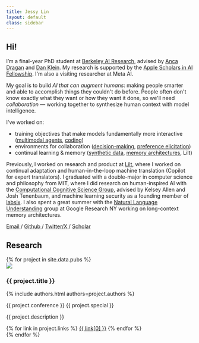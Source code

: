 ```yaml
---
title: Jessy Lin
layout: default
class: sidebar
---
```


## Hi!

I’m a final-year PhD student at [Berkeley AI Research](https://bair.berkeley.edu/), advised by [Anca Dragan](http://people.eecs.berkeley.edu/~anca/) and [Dan Klein](https://people.eecs.berkeley.edu/~klein/). My research is supported by the [Apple Scholars in AI Fellowship](https://machinelearning.apple.com/updates/apple-scholars-aiml-2023). I'm also a visiting researcher at Meta AI.

My goal is to build _AI that can augment humans_: making people smarter and able to accomplish things they couldn't do before. People often don't know exactly what they want or how they want it done, so we'll need _collaboration_ — working together to synthesize human context with model intelligence.

I've worked on:
- training objectives that make models fundamentally more interactive
    ([multimodal agents](https://dynalang.github.io/), [coding](https://arxiv.org/abs/2204.05999))
- environments for collaboration
    ([decision-making](https://arxiv.org/abs/2305.20076), [preference elicitation](https://arxiv.org/abs/2204.02515))
- continual learning & memory ([synthetic data](https://www.arxiv.org/abs/2508.09494), [memory architectures](https://arxiv.org/abs/2510.15103), Lilt)

Previously, I worked on research and product at [Lilt](https://lilt.com/research), where I worked on continual adaptation and human-in-the-loop machine translation (Copilot for expert translators). I graduated with a double-major in computer science and philosophy from MIT, where I did research on human-inspired AI with the [Computational Cognitive Science Group](http://cocosci.mit.edu/), advised by Kelsey Allen and Josh Tenenbaum, and machine learning security as a founding member of [labsix](http://labsix.org/). I also spent a great summer with the [Natural Language Understanding](https://research.google/teams/language/) group at Google Research NY working on long-context memory architectures.

<p class="mobile-socials layoutRow">
  <a class="email" href="mailto:mail@jessylin.com" target="_blank">
    Email
  </a>
  / <a class="github" href="https://github.com/jlin816">
    Github
  </a>
  / <a class="x" href="https://x.com/realJessyLin">
    Twitter/X
  </a>
  / <a class="scholar" href="https://scholar.google.com/citations?user=jTMUPNkAAAAJ&hl=en">
    Scholar
  </a>
</p>

## Research

<div markdown="0" class="pubs">
{% for project in site.data.pubs %}
<div class="pub layoutRow">
  <img src="{{ project.thumbnail }}"/>
  <div>
      <h3>{{ project.title }}</h3>
      <p class="authors">{% include authors.html authors=project.authors %}</p>
      <p class="info">{{ project.conference }} <span class="special">{{ project.special }}</span></p>
      <p class="description">{{ project.description }}</p>
      <div class="links">
      {% for link in project.links %}
        <a href="{{ link[1] }}">{{ link[0] }}</a>
      {% endfor %}
  </div>
</div>

</div>
{% endfor %}
</div>

